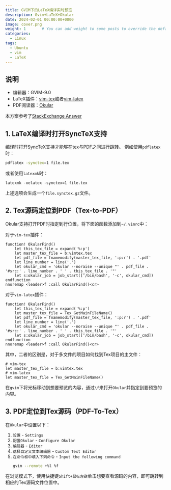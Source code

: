 ```yaml
---
title: GVIM下的LaTeX编译实时预览
description: Gvim+LaTeX+Okular
date: 2024-02-01 00:00:00+0000
image: cover.png
weight: 1       # You can add weight to some posts to override the default sorting (date descending)
categories:
  - Linux
tags:
  - Ubuntu
  - vim
  - LaTeX
---
```


## 说明
- 编辑器：GVIM-9.0
- LaTeX插件：[vim-tex](https://github.com/lervag/vimtex)或者[vim-latex](https://github.com/vim-latex/vim-latex)
- PDF阅读器：[Okular](https://okular.kde.org/)

本方案参考了[StackExchange Answer](https://tex.stackexchange.com/a/531555)

## 1. LaTeX编译时打开SyncTeX支持
编译时打开SyncTeX支持才能够在tex与PDF之间进行跳转。 
例如使用`pdflatex`时：
```sh
pdflatex -synctex=1 file.tex
```
或者使用`latexmk`时：
```
latexmk -xelatex -synctex=1 file.tex
```
上述选项会生成一个`file.synctex.gz`文件。
## 2. Tex源码定位到PDF（Tex-to-PDF）
Okular支持打开PDF时指定到行位置，将下面的函数添加到`~/.vimrc`中：

对于`vim-tex`插件：
```vimrc
function! OkularFind()
    let this_tex_file = expand('%:p')
    let master_tex_file = b:vimtex.tex
    let pdf_file = fnamemodify(master_tex_file, ':p:r') . '.pdf'
    let line_number = line('.')
    let okular_cmd = 'okular --noraise --unique "' . pdf_file . '#src:' . line_number . ' ' . this_tex_file . '"'
    let s:okular_job = job_start(['/bin/bash', '-c', okular_cmd])
endfunction
nnoremap <leader>f :call OkularFind()<cr>
```
对于`vim-latex`插件：
```vimrc
function! OkularFind()
    let this_tex_file = expand('%:p')
    let master_tex_file = Tex_GetMainFileName()
    let pdf_file = fnamemodify(master_tex_file, ':p:r') . '.pdf'
    let line_number = line('.')
    let okular_cmd = 'okular --noraise --unique "' . pdf_file . '#src:' . line_number . ' ' . this_tex_file . '"'
    let s:okular_job = job_start(['/bin/bash', '-c', okular_cmd])
endfunction
nnoremap <leader>f :call OkularFind()<cr>
```
其中，二者的区别是，对于多文件的项目如何找到Tex项目的主文件：
```vimrc
# vim-tex
let master_tex_file = b:vimtex.tex
# vim-latex
let master_tex_file = Tex_GetMainFileName()

```
在`gvim`下将光标移动到想要预览的内容，通过`\f`来打开`Okular`并指定到要预览的内容。


## 3. PDF定位到Tex源码（PDF-To-Tex）
在`Okular`中设置以下：
1. `设置` - `Settings`
2. `配置Okular` - `Configure Okular`
3. `编辑器` - `Editor`
4. `选择自定义文本编辑器` - `Custom Text Editor`
5. `在命令框中填入下列命令` - `Input the following command`
   ```sh
   gvim --remote +%l %f
   ```
在浏览模式下，使用快捷键`Shift+鼠标左键`单击想要查看源码的内容，即可跳转到相应的Tex源码文件位置中。

